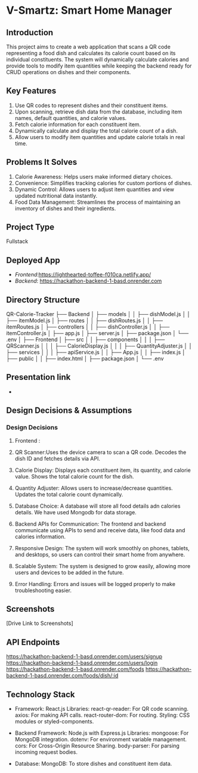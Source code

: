 # V-Smartz: Smart Home Manager

## Introduction

This project aims to create a  web application that scans a QR code representing a food dish and calculates its calorie count based on its individual constituents. The system will dynamically calculate calories and provide tools to modify item quantities while keeping the backend ready for CRUD operations on dishes and their components.

## Key Features

1. Use QR codes to represent dishes and their constituent items.
2. Upon scanning, retrieve dish data from the database, including item names, default quantities, and calorie values.
3. Fetch calorie information for each constituent item.
4. Dynamically calculate and display the total calorie count of a dish.
5. Allow users to modify item quantities and update calorie totals in real time.

## Problems It Solves
1. Calorie Awareness: Helps users make informed dietary choices.
2. Convenience: Simplifies tracking calories for custom portions of dishes.
3. Dynamic Control: Allows users to adjust item quantities and view updated nutritional data instantly.
4. Food Data Management: Streamlines the process of maintaining an inventory of dishes and their ingredients.

## Project Type
Fullstack

## Deployed App

- *Frontend*:https://lighthearted-toffee-f010ca.netlify.app/
- *Backend*: https://hackathon-backend-1-basd.onrender.com


## Directory Structure
QR-Calorie-Tracker
├── Backend
│   ├── models
│   │   ├── dishModel.js
│   │   ├── itemModel.js
│   ├── routes
│   │   ├── dishRoutes.js
│   │   ├── itemRoutes.js
│   ├── controllers
│   │   ├── dishController.js
│   │   ├── itemController.js
│   ├── app.js
│   ├── server.js
│   ├── package.json
│   └── .env
│
├── Frontend
│   ├── src
│   │   ├── components
│   │   │   ├── QRScanner.js
│   │   │   ├── CalorieDisplay.js
│   │   │   ├── QuantityAdjuster.js
│   │   ├── services
│   │   │   ├── apiService.js
│   │   ├── App.js
│   │   ├── index.js
│   ├── public
│   │   ├── index.html
│   ├── package.json
│   └── .env


## Presentation link

- 

## Design Decisions & Assumptions

### Design Decisions

1. Frontend :
 1. QR Scanner:Uses the device camera to scan a QR code.
    Decodes the dish ID and fetches details via API.
 2. Calorie Display:
    Displays each constituent item, its quantity, and calorie value.
    Shows the total calorie count for the dish.
 3. Quantity Adjuster:
    Allows users to increase/decrease quantities.
    Updates the total calorie count dynamically.

2. Database Choice: A database will store all food details adn calories details. We have used Mongodb for data storage.

3. Backend APIs for Communication: The frontend and backend communicate using APIs to send and receive data, like food data and calories information.

4. Responsive Design: The system will work smoothly on phones, tablets, and desktops, so users can control their smart home from anywhere.

5. Scalable System: The system is designed to grow easily, allowing more users and devices to be added in the future.

6. Error Handling: Errors and issues will be logged properly to make troubleshooting easier.

## Screenshots

[Drive Link to Screenshots]

## API Endpoints
https://hackathon-backend-1-basd.onrender.com/users/signup
https://hackathon-backend-1-basd.onrender.com/users/login
https://hackathon-backend-1-basd.onrender.com/foods
https://hackathon-backend-1-basd.onrender.com/foods/dish/:id


## Technology Stack

- Framework: React.js
Libraries:
react-qr-reader: For QR code scanning.
axios: For making API calls.
react-router-dom: For routing.
Styling: CSS modules or styled-components.

- Backend
Framework: Node.js with Express.js
Libraries:
mongoose: For MongoDB integration.
dotenv: For environment variable management.
cors: For Cross-Origin Resource Sharing.
body-parser: For parsing incoming request bodies.

- Database: MongoDB: To store dishes and constituent item data.

